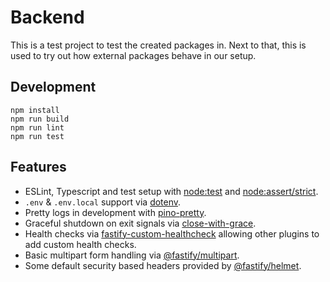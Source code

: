 # Backend

This is a test project to test the created packages in. Next to that, this is used to try
out how external packages behave in our setup.

## Development

```shell
npm install
npm run build
npm run lint
npm run test
```

## Features

- ESLint, Typescript and test setup with [node:test](https://nodejs.org/api/test.html) and
  [node:assert/strict](https://nodejs.org/api/assert.html#strict-assertion-mode).
- `.env` & `.env.local` support via [dotenv](https://npm.im/dotenv).
- Pretty logs in development with [pino-pretty](https://npm.im/pino-pretty).
- Graceful shutdown on exit signals via
  [close-with-grace](https://npm.im/close-with-grace).
- Health checks via
  [fastify-custom-healthcheck](https://npm.im/fastify-custom-healthcheck) allowing other
  plugins to add custom health checks.
- Basic multipart form handling via
  [@fastify/multipart](https://npm.im/@fastify/multipart).
- Some default security based headers provided by
  [@fastify/helmet](https://npm.im/@fastify/helmet).
